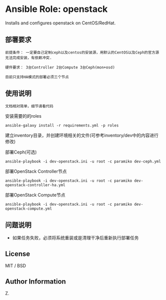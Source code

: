 # Ansible Role: openstack

Installs and configures openstack on CentOS/RedHat.

## 部署要求

`前提条件： 一定要自己定制ceph以及centos的安装源，用默认的CentOS以及Ceph的官方源无法完成安装，有依赖冲突.`

`硬件要求： 3台Controller 2台Compute 3台Ceph(mon+osd)`

`目前只支持HA模式的部署必须三个节点`

##  使用说明
`文档相对简单，细节请看代码`

安装需要的的roles

    ansible-galaxy install -r requirements.yml -p roles

建立inventory目录，并创建环境相关的文件(可参考inventory/dev中的内容进行修改)

部署Ceph(可选)

    ansible-playbook -i dev-openstack.ini -u root -c paramiko dev-ceph.yml

部署OpenStack Controller节点

    ansible-playbook -i dev-openstack.ini -u root -c paramiko dev-openstack-controller-ha.yml

部署OpenStack Compute节点

    ansible-playbook -i dev-openstack.ini -u root -c paramiko dev-openstack-compute.yml

## 问题说明

- 如果任务失败，必须将系统重装或是清理干净后重新执行部署任务

## License

MIT / BSD

## Author Information

Z.
